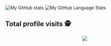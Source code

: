 ![My GitHub stats](https://github-readme-stats.vercel.app/api?username=Programador-jr&show_icons=true&theme=react)
![My GitHub Language Stats](https://github-readme-stats.vercel.app/api/top-langs/?username=Programador-jr&langs_count=5&theme=react)
<p align="center"> 

 ## Total profile visits :detective: <br>
 <p align="center"> 
   <img alingn="center" src="https://profile-counter.glitch.me/Programador-jr/count.svg" />
 </p>

</p>
